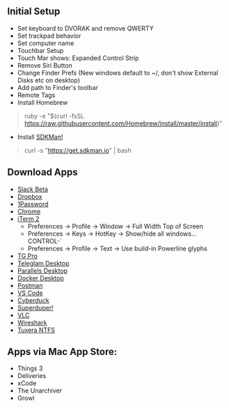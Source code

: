 ## Initial Setup
- Set keyboard to DVORAK and remove QWERTY
- Set trackpad behavior
- Set computer name
- Touchbar Setup
- Touch Mar shows: Expanded Control Strip
- Remove Siri Button
- Change Finder Prefs (New windows default to ~/, don't show External Disks etc on desktop)
- Add path to Finder's toolbar
- Remote Tags
- Install Homebrew
> ruby -e "$(curl -fsSL https://raw.githubusercontent.com/Homebrew/install/master/install)"
- Install [SDKMan!](https://sdkman.io/install)
> curl -s "https://get.sdkman.io" | bash

## Download Apps
- [Slack Beta](https://slack.com/beta/mac)
- [Dropbox](https://www.dropbox.com/downloading)
- [1Password](https://1password.com/downloads/mac/)
- [Chrome](https://www.google.com/chrome/)
- [iTerm 2](https://www.iterm2.com/downloads.html)
  - Preferences -> Profile -> Window -> Full Width Top of Screen
  - Preferences -> Keys -> HotKey -> Show/hide all windows... CONTROL-`
  - Preferences -> Profile -> Text -> Use build-in Powerline glyphs
- [TG Pro](https://www.tunabellysoftware.com/tgpro/)
- [Teleglam Desktop](https://desktop.telegram.org/)
- [Parallels Desktop](https://www.parallels.com/products/desktop/trial/)
- [Docker Desktop](https://www.docker.com/products/docker-desktop)
- [Postman]()
- [VS Code](https://code.visualstudio.com/download)
- [Cyberduck](https://cyberduck.io/download/)
- [Superduper!]()
- [VLC](https://www.videolan.org/vlc/download-macosx.html)
- [Wireshark](https://www.wireshark.org/#download)
- [Tuxera NTFS](https://www.tuxera.com/products/tuxera-ntfs-for-mac/download/)

## Apps via Mac App Store:
- Things 3
- Deliveries
- xCode
- The Unarchiver
- Growl

